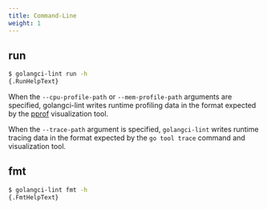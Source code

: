 ```yaml
---
title: Command-Line
weight: 1
---
```


## run

```sh
$ golangci-lint run -h
{.RunHelpText}
```

When the `--cpu-profile-path` or `--mem-profile-path` arguments are specified,
golangci-lint writes runtime profiling data in the format expected by the [pprof](https://github.com/google/pprof) visualization tool.

When the `--trace-path` argument is specified, `golangci-lint` writes runtime tracing data in the format expected by
the `go tool trace` command and visualization tool.

## fmt

```sh
$ golangci-lint fmt -h
{.FmtHelpText}
```
